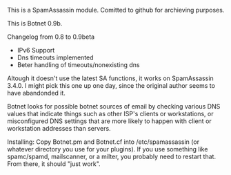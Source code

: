 This is a SpamAssassin module. Comitted to github for archieving purposes.

This is Botnet 0.9b.

Changelog from 0.8 to 0.9beta
- IPv6 Support
- Dns timeouts implemented
- Beter handling of timeouts/nonexisting dns

Altough it doesn't use the latest SA functions, it works on SpamAssassin 3.4.0.
I might pick this one up one day, since the original author seems to have abandonded it.


Botnet looks for possible botnet sources of email by checking
various DNS values that indicate things such as other ISP's clients or
workstations, or misconfigured DNS settings that are more likely to happen
with client or workstation addresses than servers.

Installing:
   Copy Botnet.pm and Botnet.cf into /etc/spamassassin (or whatever
   directory you use for your plugins).  If you use something like
   spamc/spamd, mailscanner, or a milter, you probably need to restart
   that.  From there, it should "just work".


